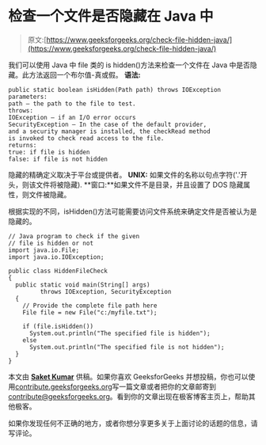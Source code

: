 # 检查一个文件是否隐藏在 Java 中

> 原文:[https://www.geeksforgeeks.org/check-file-hidden-java/](https://www.geeksforgeeks.org/check-file-hidden-java/)

我们可以使用 Java 中 file 类的 is hidden()方法来检查一个文件在 Java 中是否隐藏。此方法返回一个布尔值-真或假。
 **语法:**

```
public static boolean isHidden(Path path) throws IOException
parameters:
path – the path to the file to test.
throws:
IOException – if an I/O error occurs
SecurityException – In the case of the default provider, 
and a security manager is installed, the checkRead method
is invoked to check read access to the file.
returns:
true: if file is hidden 
false: if file is not hidden
```

隐藏的精确定义取决于平台或提供者。
**UNIX:** 如果文件的名称以句点字符('.'开头，则该文件将被隐藏).
**窗口:**如果文件不是目录，并且设置了 DOS 隐藏属性，则文件被隐藏。

根据实现的不同，isHidden()方法可能需要访问文件系统来确定文件是否被认为是隐藏的。

```
// Java program to check if the given 
// file is hidden or not
import java.io.File;
import java.io.IOException;

public class HiddenFileCheck
{
  public static void main(String[] args)
         throws IOException, SecurityException
  {
    // Provide the complete file path here
    File file = new File("c:/myfile.txt");

    if (file.isHidden())
      System.out.println("The specified file is hidden");
    else
      System.out.println("The specified file is not hidden");
  }
}
```

本文由 **[Saket Kumar](https://www.facebook.com/saketkumar95)** 供稿。如果你喜欢 GeeksforGeeks 并想投稿，你也可以使用[contribute.geeksforgeeks.org](http://www.contribute.geeksforgeeks.org)写一篇文章或者把你的文章邮寄到 contribute@geeksforgeeks.org。看到你的文章出现在极客博客主页上，帮助其他极客。

如果你发现任何不正确的地方，或者你想分享更多关于上面讨论的话题的信息，请写评论。